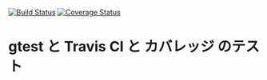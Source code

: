 [![Build Status](https://travis-ci.org/LumaKernel/gtest-hoge.svg?branch=master)](https://travis-ci.org/LumaKernel/gtest-hoge)
[![Coverage Status](https://coveralls.io/repos/github/LumaKernel/gtest-hoge/badge.svg?branch=master)](https://coveralls.io/github/LumaKernel/gtest-hoge?branch=master)

# gtest と Travis CI と カバレッジ のテスト

